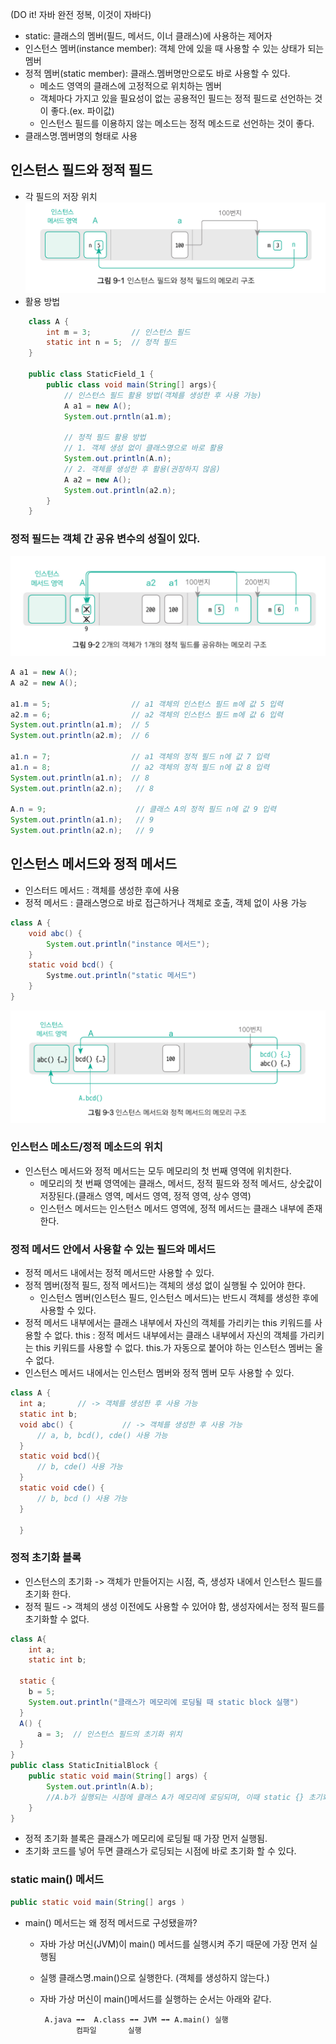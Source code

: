 (DO it! 자바 완전 정복, 이것이 자바다)
- static: 클래스의 멤버(필드, 메서드, 이너 클래스)에 사용하는 제어자
- 인스턴스 멤버(instance member): 객체 안에 있을 때 사용할 수 있는 상태가 되는 멤버
- 정적 멤버(static member): 클래스.멤버명만으로도 바로 사용할 수 있다.
  - 메소드 영역의 클래스에 고정적으로 위치하는 멤버
  - 객체마다 가지고 있을 필요성이 없는 공용적인 필드는 정적 필드로 선언하는 것이 좋다.(ex. 파이값)
  - 인스턴스 필드를 이용하지 않는 메소드는 정적 메소드로 선언하는 것이 좋다.
- 클래스명.멤버명의 형태로 사용

## 인스턴스 필드와 정적 필드
- 각 필드의 저장 위치
![img_1.png](img/static2.png)
- 활용 방법
```java
    class A {
        int m = 3;         // 인스턴스 필드
        static int n = 5;  // 정적 필드
    }
    
    public class StaticField_1 {
        public class void main(String[] args){
            // 인스턴스 필드 활용 방법(객체를 생성한 후 사용 가능)
            A a1 = new A();
            System.out.prntln(a1.m);
            
            // 정적 필드 활용 방법
            // 1. 객체 생성 없이 클래스명으로 바로 활용
            System.out.println(A.n);
            // 2. 객체를 생성한 후 활용(권장하지 않음)
            A a2 = new A();
            System.out.println(a2.n);
        }
    }
```

### 정적 필드는 객체 간 공유 변수의 성질이 있다.
![img.png](img/static1.png)
```java
A a1 = new A();
A a2 = new A();

a1.m = 5;                  // a1 객체의 인스턴스 필드 m에 값 5 입력
a2.m = 6;                  // a2 객체의 인스턴스 필드 m에 값 6 입력
System.out.println(a1.m);  // 5
System.out.println(a2.m);  // 6

a1.n = 7;                  // a1 객체의 정적 필드 n에 값 7 입력
a1.n = 8;                  // a2 객체의 정적 필드 n에 값 8 입력
System.out.println(a1.n);  // 8
System.out.println(a2.n);   // 8

A.n = 9;                    // 클래스 A의 정적 필드 n에 값 9 입력
System.out.println(a1.n);   // 9
System.out.println(a2.n);   // 9
```

## 인스턴스 메서드와 정적 메서드
- 인스터드 메서드 : 객체를 생성한 후에 사용
- 정적 메서드 : 클래스명으로 바로 접근하거나 객체로 호출, 객체 없이 사용 가능
```java
class A {
    void abc() {
        System.out.println("instance 메서드");
    }
    static void bcd() {
        Systme.out.println("static 메서드")
    }
}
```
![img_2.png](img/static3.png)
### 인스턴스 메소드/정적 메소드의 위치
- 인스턴스 메서드와 정적 메서드는 모두 메모리의 첫 번째 영역에 위치한다.
  - 메모리의 첫 번째 영역에는 클래스, 메서드, 정적 필드와 정적 메서드, 상숫값이 저장된다.(클래스 영역, 메서드 영역, 정적 영역, 상수 영역)
  - 인스턴스 메서드는 인스턴스 메서드 영역에, 정적 메서드는 클래스 내부에 존재한다.

### 정적 메서드 안에서 사용할 수 있는 필드와 메서드
- 정적 메서드 내에서는 정적 메서드만 사용할 수 있다.
- 정적 멤버(정적 필드, 정적 메서드)는 객체의 생성 없이 실행될 수 있어야 한다.
  - 인스턴스 멤버(인스턴스 필드, 인스턴스 메서드)는 반드시 객체를 생성한 후에 사용할 수 있다.
- 정적 메서드 내부에서는 클래스 내부에서 자신의 객체를 가리키는 this 키워드를 사용할 수 없다.
  this : 정적 메서드 내부에서는 클래스 내부에서 자신의 객체를 가리키는 this 키워드를 사용할 수 없다.
  this.가 자동으로 붙어야 하는 인스턴스 멤버는 올 수 없다.
- 인스턴스 메서드 내에서는 인스턴스 멤버와 정적 멤버 모두 사용할 수 있다.

```java
class A {
  int a;       // -> 객체를 생성한 후 사용 가능
  static int b;    
  void abc() {           // -> 객체를 생성한 후 사용 가능
      // a, b, bcd(), cde() 사용 가능 
  }
  static void bcd(){
      // b, cde() 사용 가능
  }
  static void cde() {
      // b, bcd () 사용 가능
  }
  
  }
```

### 정적 초기화 블록
- 인스턴스의 초기화 -> 객체가 만들어지는 시점, 즉, 생성자 내에서 인스턴스 필드를 초기화 한다.
- 정적 필드 -> 객체의 생성 이전에도 사용할 수 있어야 함, 생성자에서는 정적 필드를 초기화할 수 없다.

```java
class A{
    int a;
    static int b;

  static {
    b = 5;
    System.out.println("클래스가 메모리에 로딩될 때 static block 실행")
  }
  A() {
      a = 3;  // 인스턴스 필드의 초기화 위치
  }
}
public class StaticInitialBlock {
    public static void main(String[] args) {
        System.out.println(A.b);         
        //A.b가 실행되는 시점에 클래스 A가 메모리에 로딩되며, 이때 static {} 초기화 블록이 실행됨
    }
}

```
- 정적 초기화 블록은 클래스가 메모리에 로딩될 때 가장 먼저 실행됨. 
- 초기화 코드를 넣어 두면 클래스가 로딩되는 시점에 바로 초기화 할 수 있다.

### static main() 메서드
```java
public static void main(String[] args )
```
- main() 메서드는 왜 정적 메서드로 구성됐을까?
  - 자바 가상 머신(JVM)이 main() 메서드를 실행시켜 주기 때문에 가장 먼저 실행됨
  - 실행 클래스명.main()으로 실행한다. (객체를 생성하지 않는다.)
  - 자바 가상 머신이 main()메서드를 실행하는 순서는 아래와 같다.

         A.java ➡️➡️  A.class ➡️➡️ JVM ➡️➡️ A.main() 실행
                컴파일       실행      